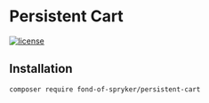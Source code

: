 # Persistent Cart

[![license](https://img.shields.io/github/license/mashape/apistatus.svg)](https://packagist.org/packages/fond-of-spryker/persistent-cart)

## Installation

```
composer require fond-of-spryker/persistent-cart
```
